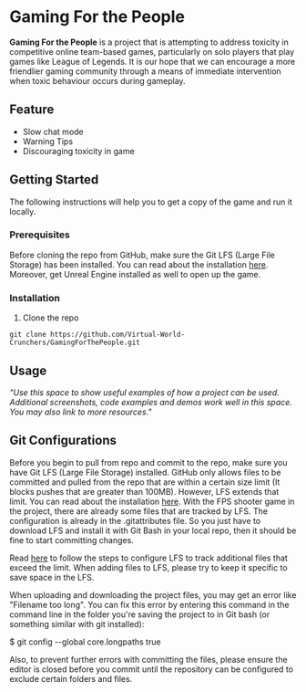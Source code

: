 # Gaming For the People

**Gaming For the People** is a project that is attempting to address toxicity in competitive online team-based games, particularly on solo players that play games like League of Legends. It is our hope that we can encourage a more friendlier gaming community through a means of immediate intervention when toxic behaviour occurs during gameplay.

## Feature
* Slow chat mode
* Warning Tips
* Discouraging toxicity in game

## Getting Started
The following instructions will help you to get a copy  of the game and run it locally.

### Prerequisites 
Before cloning the repo from GitHub, make sure the Git LFS (Large File Storage) has been installed.  You can read about the installation [here](https://docs.github.com/en/repositories/working-with-files/managing-large-files/installing-git-large-file-storage). Moreover, get Unreal Engine installed as well to open up the game.

### Installation
1. Clone the repo
```shell
git clone https://github.com/Virtual-World-Crunchers/GamingForThePeople.git
```

## Usage
_"Use this space to show useful examples of how a project can be used. Additional screenshots, code examples and demos work well in this space. You may also link to more resources."_


## Git Configurations

Before you begin to pull from repo and commit to the repo, make sure you have Git LFS (Large File Storage) installed. GitHub only allows files to be committed and pulled from the repo that are within a certain size limit (It blocks pushes that are greater than 100MB). However, LFS extends that limit. You can read about the installation [here](https://docs.github.com/en/repositories/working-with-files/managing-large-files/installing-git-large-file-storage). With the FPS shooter game in the project, there are already some files that are tracked by LFS. The configuration is already in the .gitattributes file. So you just have to download LFS and install it with Git Bash in your local repo, then it should be fine to start committing changes. 

Read [here](https://docs.github.com/en/repositories/working-with-files/managing-large-files/configuring-git-large-file-storage) to follow the steps to configure LFS to track additional files that exceed the limit. When adding files to LFS, please try to keep it specific to save space in the LFS.

When uploading and downloading the project files, you may get an error like "Filename too long". You can fix this error by entering this command in the command line in the folder you're saving the project to in Git bash (or something similar with git installed): 

$ git config --global core.longpaths true

Also, to prevent further errors with committing the files, please ensure the editor is closed before you commit until the repository can be configured to exclude certain folders and files.
